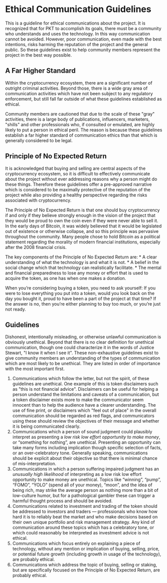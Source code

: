 # Ethical Communication Guidelines
This is a guideline for ethical communications about the project. It is recognized that for PKT to accomplish its goals, there must be a community who understands and uses the technology. In this way communication cannot be avoided. However, poor communication, even made with the best intentions, risks harming the reputation of the project and the general public. So these guidelines exist to help community members represent the project in the best way possible.

## A Far Higher Standard

Within the cryptocurrency ecosystem, there are a significant number of outright criminal activities. Beyond those, there is a wide gray area of communication activities which have not been subject to any regulatory enforcement, but still fall far outside of what these guidelines established as ethical.

Community members are cautioned that due to the scale of these "gray" activities, there is a large body of publications, influencers, marketers, "shills" and other professionals who, if consulted or emulated, are highly likely to put a person in ethical peril. The reason is because these guidelines establish a far higher standard of communication ethics than that which is generally considered to be legal.

## Principle of No Expected Return

It is acknowledged that buying and selling are central aspects of the cryptocurrency ecosystem, so it is difficult to effectively communicate about the project without ever addressing reasons why a person might do these things. Therefore these guidelines offer a pre-approved narrative which is considered to be maximally protective of the reputation of the project while also providing a healthy perspective regarding the risks associated with cryptocurrency.

The Principle of No Expected Return is that one should buy cryptocurrency if and only if they believe strongly enough in the vision of the project that they would be proud to own the coin even if they were never able to sell it. In the early days of Bitcoin, it was widely believed that it would be legislated out of existence or otherwise collapse, and so this principle was pervasive throughout the community. Many people chose to hold Bitcoin as a political statement regarding the morality of modern financial institutions, especially after the 2008 financial crisis.

The key components of the Principle of No Expected Return are: * A clear understanding of what the technology is and what it is not. * A belief in the social change which that technology can realistically facilitate. * The mental and financial preparedness to lose any money or effort that is used to acquire the token, as one has when one makes a donation.

When you’re considering buying a token, you need to ask yourself: If you were to lose everything you put into a token, would you look back on the day you bought it, proud to have been a part of the project at that time? If the answer is no, then you’re either planning to buy too much, or you’re just not ready.

## Guidelines

Dishonest, intentionally misleading, or otherwise unlawful communication is obviously unethical. Beyond that there is no clear definition for unethical communication, though one could characterize it in the words of Justice Stewart, "I know it when I see it". These non-exhaustive guidelines exist to give community members an understanding of the types of communication which are most likely to be unethical. They are listed in order of importance with the most important first.

1. Communications which follow the letter, but not the spirit, of these guidelines are unethical. One example of this is token disclaimers such as "this is not financial advice". Disclaimers can be useful for helping a person understand the limitations and caveats of a communication, but a token disclaimer exists more to make the communicator seem innocent than to help the audience have a clearer understanding. The use of fine print, or disclaimers which "feel out of place" in the overall communication should be regarded as red flags, and communicators using these should review the objectives of their message and whether it is being communicated clearly.
2. Communications which a person of sound judgment could plausibly interpret as presenting a _low risk low effort opportunity to make money_, or “something for nothing”, are unethical. Presenting an opportunity can take many forms including implication though specific selection of facts, or an over-celebratory tone. Generally speaking, communications should be explicit about their objective so that there is minimal chance of mis-interpretation.
3. Communications in which a person suffering impaired judgment has an _unusually high likelihood_ of interpreting as a low risk low effort opportunity to make money are unethical. Topics like “winning”, “pump”, “FOMO”, “YOLO” (spend all of your money), “moon”, and the idea of being rich, may strike the average person as nothing more than a bit of low-culture humor, but for a pathological gambler these can trigger a harmful thought process and should be avoided.
4. Communications related to investment and trading of the token should be addressed to investors and traders — professionals who know how hard it is to reliably beat the market and who make decisions based on their own unique portfolio and risk management strategy. Any kind of communication around these topics which has a celebratory tone, or which could reasonably be interpreted as investment advice is not ethical.
5. Communications which focus entirely on explaining a piece of technology, without any mention or implication of buying, selling, price, or potential future growth (including growth in usage of the technology), are probably ethical.
6. Communications which address the topic of buying, selling or staking, but are specifically focused on the Principle of No Expected Return, are probably ethical.